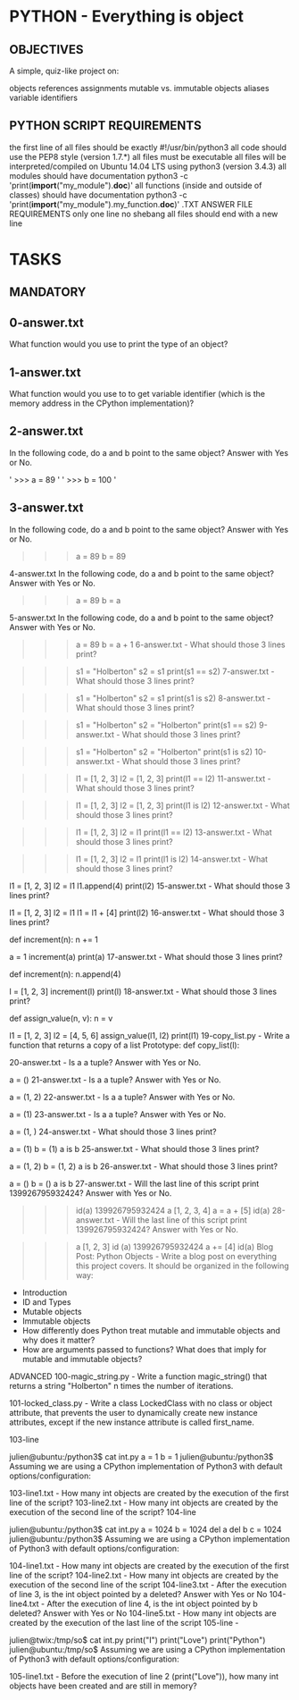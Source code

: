 # PYTHON - Everything is object

## OBJECTIVES
A simple, quiz-like project on:

objects
references
assignments
mutable vs. immutable objects
aliases
variable identifiers

## PYTHON SCRIPT REQUIREMENTS
the first line of all files should be exactly #!/usr/bin/python3
all code should use the PEP8 style (version 1.7.*)
all files must be executable
all files will be interpreted/compiled on Ubuntu 14.04 LTS using python3 (version 3.4.3)
all modules should have documentation python3 -c 'print(__import__("my_module").__doc__)'
all functions (inside and outside of classes) should have documentation
python3 -c 'print(__import__("my_module").my_function.__doc__)'
.TXT ANSWER FILE REQUIREMENTS
only one line
no shebang
all files should end with a new line


# TASKS

## MANDATORY

## 0-answer.txt 
What function would you use to print the type of an object?

## 1-answer.txt 
What function would you use to to get variable identifier (which is the memory address in the CPython implementation)?

## 2-answer.txt 
In the following code, do a and b point to the same object? Answer with Yes or No.

' >>> a = 89 '
' >>> b = 100 '
 
## 3-answer.txt 
In the following code, do a and b point to the same object? Answer with Yes or No.

>>> a = 89
>>> b = 89

4-answer.txt 
In the following code, do a and b point to the same object? Answer with Yes or No.

>>> a = 89
>>> b = a

5-answer.txt 
In the following code, do a and b point to the same object? Answer with Yes or No.

>>> a = 89
>>> b = a + 1
6-answer.txt - What should those 3 lines print?

>>> s1 = "Holberton"
>>> s2 = s1
>>> print(s1 == s2)
7-answer.txt - What should those 3 lines print?

>>> s1 = "Holberton"
>>> s2 = s1
>>> print(s1 is s2)
8-answer.txt - What should those 3 lines print?

>>> s1 = "Holberton"
>>> s2 = "Holberton"
>>> print(s1 == s2)
9-answer.txt - What should those 3 lines print?

>>> s1 = "Holberton"
>>> s2 = "Holberton"
>>> print(s1 is s2)
10-answer.txt - What should those 3 lines print?

>>> l1 = [1, 2, 3]
>>> l2 = [1, 2, 3]
>>> print(l1 == l2)
11-answer.txt - What should those 3 lines print?

>>> l1 = [1, 2, 3]
>>> l2 = [1, 2, 3] 
>>> print(l1 is l2)
12-answer.txt - What should those 3 lines print?

>>> l1 = [1, 2, 3]
>>> l2 = l1
>>> print(l1 == l2)
13-answer.txt - What should those 3 lines print?

>>> l1 = [1, 2, 3]
>>> l2 = l1
>>> print(l1 is l2)
14-answer.txt - What should those 3 lines print?

l1 = [1, 2, 3]
l2 = l1
l1.append(4)
print(l2)
15-answer.txt - What should those 3 lines print?

l1 = [1, 2, 3]
l2 = l1
l1 = l1 + [4]
print(l2)
16-answer.txt - What should those 3 lines print?

def increment(n):
    n += 1

a = 1
increment(a)
print(a)
17-answer.txt - What should those 3 lines print?

def increment(n):
    n.append(4)

l = [1, 2, 3]
increment(l)
print(l)
18-answer.txt - What should those 3 lines print?

def assign_value(n, v):
    n = v

l1 = [1, 2, 3]
l2 = [4, 5, 6]
assign_value(l1, l2)
print(l1)
19-copy_list.py - Write a function that returns a copy of a list
Prototype: def copy_list(l):

20-answer.txt - Is a a tuple? Answer with Yes or No.

a = ()
21-answer.txt - Is a a tuple? Answer with Yes or No.

a = (1, 2)
22-answer.txt - Is a a tuple? Answer with Yes or No.

a = (1)
23-answer.txt - Is a a tuple? Answer with Yes or No.

a = (1, )
24-answer.txt - What should those 3 lines print?

a = (1)
b = (1)
a is b
25-answer.txt - What should those 3 lines print?

a = (1, 2)
b = (1, 2)
a is b
26-answer.txt - What should those 3 lines print?

a = ()
b = ()
a is b
27-answer.txt - Will the last line of this script print 139926795932424? Answer with Yes or No.

>>> id(a)
139926795932424
>>> a
[1, 2, 3, 4]
>>> a = a + [5]
>>> id(a)
28-answer.txt - Will the last line of this script print 139926795932424? Answer with Yes or No.

>>> a
[1, 2, 3]
>>> id (a)
139926795932424
>>> a += [4]
>>> id(a)
Blog Post: Python Objects - Write a blog post on everything this project covers. It should be organized in the following way:
* Introduction
* ID and Types
* Mutable objects
* Immutable objects
* How differently does Python treat mutable and immutable objects and why does it matter?
* How are arguments passed to functions? What does that imply for mutable and immutable objects?

ADVANCED
100-magic_string.py - Write a function magic_string() that returns a string "Holberton" n times the number of iterations.

101-locked_class.py - Write a class LockedClass with no class or object attribute, that prevents the user to dynamically create new instance attributes, except if the new instance attribute is called first_name.

103-line

julien@ubuntu:/python3$ cat int.py 
a = 1
b = 1
julien@ubuntu:/python3$ 
Assuming we are using a CPython implementation of Python3 with default options/configuration:

103-line1.txt - How many int objects are created by the execution of the first line of the script?
103-line2.txt - How many int objects are created by the execution of the second line of the script?
104-line

julien@ubuntu:/python3$ cat int.py 
a = 1024
b = 1024
del a
del b
c = 1024
julien@ubuntu:/python3$ 
Assuming we are using a CPython implementation of Python3 with default options/configuration:

104-line1.txt - How many int objects are created by the execution of the first line of the script?
104-line2.txt - How many int objects are created by the execution of the second line of the script
104-line3.txt - After the execution of line 3, is the int object pointed by a deleted? Answer with Yes or No
104-line4.txt - After the execution of line 4, is the int object pointed by b deleted? Answer with Yes or No
104-line5.txt - How many int objects are created by the execution of the last line of the script
105-line -

julien@twix:/tmp/so$ cat int.py 
print("I")
print("Love")
print("Python")
julien@ubuntu:/tmp/so$ 
Assuming we are using a CPython implementation of Python3 with default options/configuration:

105-line1.txt - Before the execution of line 2 (print("Love")), how many int objects have been created and are still in memory?
